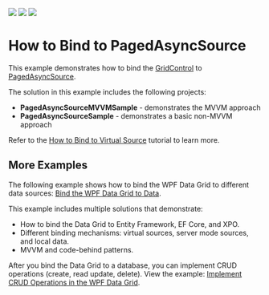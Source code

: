 <!-- default badges list -->
![](https://img.shields.io/endpoint?url=https://codecentral.devexpress.com/api/v1/VersionRange/129903121/21.1.5%2B)
[![](https://img.shields.io/badge/Open_in_DevExpress_Support_Center-FF7200?style=flat-square&logo=DevExpress&logoColor=white)](https://supportcenter.devexpress.com/ticket/details/T830604)
[![](https://img.shields.io/badge/📖_How_to_use_DevExpress_Examples-e9f6fc?style=flat-square)](https://docs.devexpress.com/GeneralInformation/403183)
<!-- default badges end -->
# How to Bind to PagedAsyncSource
This example demonstrates how to bind the <a href="https://documentation.devexpress.com/WPF/DevExpress.Xpf.Grid.GridControl.class">GridControl</a> to <a href="https://documentation.devexpress.com/WPF/DevExpress.Xpf.Data.PagedAsyncSource.class">PagedAsyncSource</a>.

The solution in this example includes the following projects:

* **PagedAsyncSourceMVVMSample** - demonstrates the MVVM approach
* **PagedAsyncSourceSample** - demonstrates a basic non-MVVM approach

Refer to the <a href="https://documentation.devexpress.com/WPF/120194/Controls-and-Libraries/Data-Grid/Binding-to-Data/Binding-to-any-Data-Source-with-Virtual-Sources/How-to-Bind-to-Virtual-Source">How to Bind to Virtual Source</a> tutorial to learn more.

## More Examples

The following example shows how to bind the WPF Data Grid to different data sources: [Bind the WPF Data Grid to Data](https://github.com/DevExpress-Examples/how-to-bind-wpf-grid-to-data).

This example includes multiple solutions that demonstrate:
* How to bind the Data Grid to Entity Framework, EF Core, and XPO.
* Different binding mechanisms: virtual sources, server mode sources, and local data.
* MVVM and code-behind patterns.

After you bind the Data Grid to a database, you can implement CRUD operations (create, read update, delete). View the example: [Implement CRUD Operations in the WPF Data Grid](https://github.com/DevExpress-Examples/how-to-implement-crud-operations).

